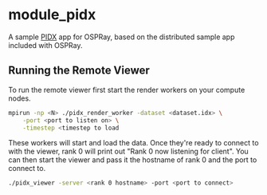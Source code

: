 # module\_pidx

A sample [PIDX](https://github.com/sci-visus/PIDX) app for OSPRay, based
on the distributed sample app included with OSPRay.

## Running the Remote Viewer

To run the remote viewer first start the render workers on your compute nodes.

```bash
mpirun -np <N> ./pidx_render_worker -dataset <dataset.idx> \
    -port <port to listen on> \
    -timestep <timestep to load
```

These workers will start and load the data. Once they're ready to connect to
with the viewer, rank 0 will print out "Rank 0 now listening for client". You
can then start the viewer and pass it the hostname of rank 0 and the port
to connect to.

```bash
./pidx_viewer -server <rank 0 hostname> -port <port to connect>
```

